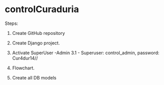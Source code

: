 # controlCuraduria


Steps:
1. Create GitHub repository
2. Create Django project. 
3. Activate SuperUser -Admin
   3.1 - Superuser: control_admin, password: Cur4dur14//
   
4. Flowchart. 
5. Create all DB models
